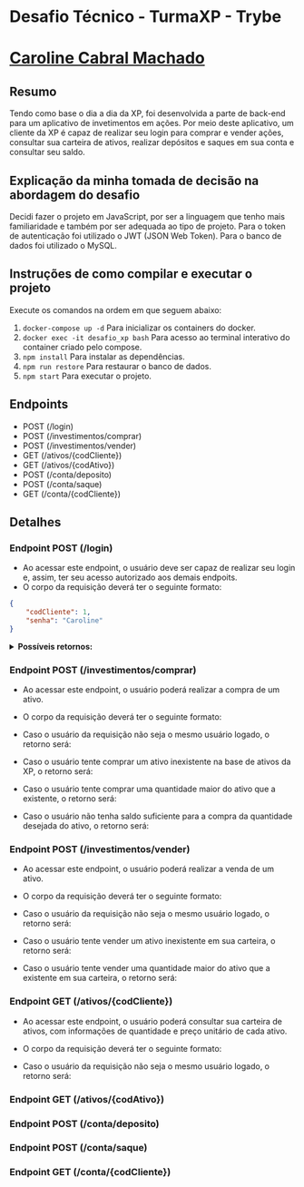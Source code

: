 # Desafio Técnico - TurmaXP - Trybe
# [Caroline Cabral Machado](https://www.linkedin.com/in/carolcabralm/)

## Resumo
Tendo como base o dia a dia da XP, foi desenvolvida a parte de back-end para um aplicativo de invetimentos em ações. Por meio deste aplicativo, um cliente da XP é capaz de realizar seu login para comprar e vender ações, consultar sua carteira de ativos, realizar depósitos e saques em sua conta e consultar seu saldo.

## Explicação da minha tomada de decisão na abordagem do desafio
Decidi fazer o projeto em JavaScript, por ser  a linguagem que tenho mais familiaridade e também por ser adequada ao tipo de projeto. Para o token de autenticação foi utilizado o JWT (JSON Web Token). Para o banco de dados foi utilizado o MySQL.

## Instruções de como compilar e executar o projeto
Execute os comandos na ordem em que seguem abaixo:

1. `docker-compose up -d`  Para inicializar os containers do docker.
2. `docker exec -it desafio_xp bash`  Para acesso ao terminal interativo do container criado pelo compose.
3. `npm install`  Para instalar as dependências.
4. `npm run restore`  Para restaurar o banco de dados.
5. `npm start`  Para executar o projeto.

## Endpoints

* POST (/login)
* POST (/investimentos/comprar)
* POST (/investimentos/vender)
* GET (/ativos/{codCliente})
* GET (/ativos/{codAtivo})
* POST (/conta/deposito)
* POST (/conta/saque)
* GET (/conta/{codCliente})

## Detalhes

### Endpoint POST (/login)


- Ao acessar este endpoint, o usuário deve ser capaz de realizar seu login e, assim, ter seu acesso autorizado aos demais endpoits.
- O corpo da requisição deverá ter o seguinte formato:
```json
{
    "codCliente": 1,
    "senha": "Caroline"
}
```

<details>
<summary><strong>Possíveis retornos:</strong></summary> 
- Caso o login seja realizado com sucesso, será retornado:
```json
{
    "message": "Login realizado com sucesso",
    "token": "eyJhbGciOiJIUzI1NiIsInR5cCI6IkpXVCJ9.eyJjb2RDbGllbnRlIjoxLCJzZW5oYSI6IkNhcm9saW5lIiwiaWF0IjoxNjU4NDM0NzA5LCJleHAiOjE2NTg0Nzc5MDl9.3F9UCKVD-5tS4KocG7bfoSWv2DwDUem2TKbld-ZA16s"
}
```
 > Obs.: O token está sendo retornado apenas para que seja possível copiá-lo para passar como o parâmetro authorization no Header do Postman nos demais endpoints. Desta forma, o usuário logado poderá requisitar somente suas próprias informações.


- Caso usuário ou senha estejam incorretos, será retornado:

```json
{
    "message": "Cliente não encontrado"
}
```
<br />
</details>

### Endpoint POST (/investimentos/comprar)

- Ao acessar este endpoint, o usuário poderá realizar a compra de um ativo.
- O corpo da requisição deverá ter o seguinte formato:

- Caso o usuário da requisição não seja o mesmo usuário logado, o retorno será:

- Caso o usuário tente comprar um ativo inexistente na base de ativos da XP, o retorno será:

- Caso o usuário tente comprar uma quantidade maior do ativo que a existente, o retorno será:

- Caso o usuário não tenha saldo suficiente para a compra da quantidade desejada do ativo, o retorno será:




### Endpoint POST (/investimentos/vender)

- Ao acessar este endpoint, o usuário poderá realizar a venda de um ativo.
- O corpo da requisição deverá ter o seguinte formato:

- Caso o usuário da requisição não seja o mesmo usuário logado, o retorno será:

- Caso o usuário tente vender um ativo inexistente em sua carteira, o retorno será:

- Caso o usuário tente vender uma quantidade maior do ativo que a existente em sua carteira, o retorno será:


### Endpoint GET (/ativos/{codCliente})

- Ao acessar este endpoint, o usuário poderá consultar sua carteira de ativos, com informações de quantidade e preço unitário de cada ativo.
- O corpo da requisição deverá ter o seguinte formato:

- Caso o usuário da requisição não seja o mesmo usuário logado, o retorno será:

### Endpoint GET (/ativos/{codAtivo})


### Endpoint POST (/conta/deposito)


### Endpoint POST (/conta/saque)


### Endpoint GET (/conta/{codCliente})


